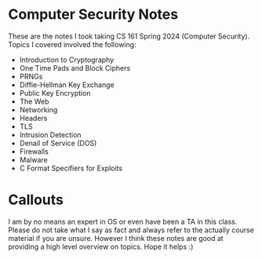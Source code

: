 # Computer Security Notes
These are the notes I took taking CS 161 Spring 2024 (Computer Security). Topics I covered involved the following: 

* Introduction to Cryptography
* One Time Pads and Block Ciphers
* PRNGs
* Diffie-Hellman Key Exchange
* Public Key Encryption
* The Web
* Networking
* Headers
* TLS
* Intrusion Detection
* Denail of Service (DOS)
* Firewalls
* Malware
* C Format Specifiers for Exploits

# Callouts
I am by no means an expert in OS or even have been a TA in this class. Please do not take what I say as fact and always refer to the actually course material if you are unsure. However I think these notes are good at providing a high level overview on topics. Hope it helps :)
